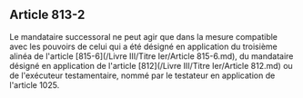 Article 813-2
----
Le mandataire successoral ne peut agir que dans la mesure compatible avec les
pouvoirs de celui qui a été désigné en application du troisième alinéa de
l'article [815-6](/Livre III/Titre Ier/Article 815-6.md), du mandataire désigné en application de l'article [812](/Livre III/Titre Ier/Article 812.md) ou de
l'exécuteur testamentaire, nommé par le testateur en application de l'article
1025.
